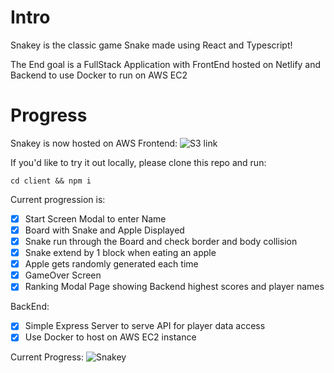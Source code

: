 # Intro
Snakey is the classic game Snake made using React and Typescript!

The End goal is a FullStack Application with FrontEnd hosted on Netlify and Backend to use Docker to run on AWS EC2

# Progress
Snakey is now hosted on AWS
Frontend: ![S3 link](http://snakey-s3.s3-website-us-west-1.amazonaws.com/)

If you'd like to try it out locally, please clone this repo and run:
```
cd client && npm i
```
Current progression is:
 - [x] Start Screen Modal to enter Name
 - [x] Board with Snake and Apple Displayed
 - [x] Snake run through the Board and check border and body collision
 - [x] Snake extend by 1 block when eating an apple
 - [x] Apple gets randomly generated each time
 - [x] GameOver Screen
 - [x] Ranking Modal Page showing Backend highest scores and player names
 
 BackEnd:
 - [x] Simple Express Server to serve API for player data access
 - [x] Use Docker to host on AWS EC2 instance

Current Progress:
![Snakey](https://user-images.githubusercontent.com/71372051/129150037-7918ae67-1884-44bc-8b19-b60a119078a2.gif)



